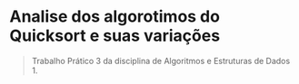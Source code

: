 # Analise dos algorotimos do Quicksort e suas variações 
>Trabalho Prático 3 da disciplina de Algoritmos e Estruturas de Dados 1.
